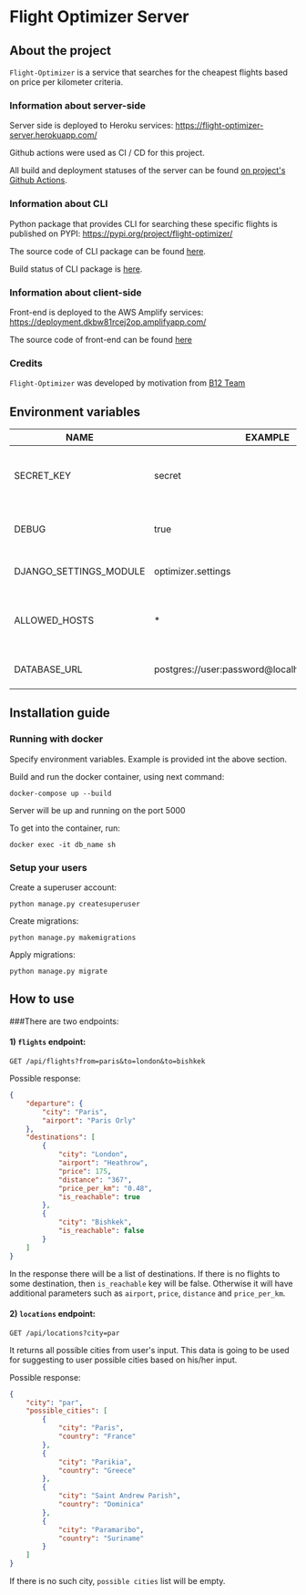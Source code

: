 # Flight Optimizer Server

## About the project

`Flight-Optimizer` is a service that searches for the cheapest flights based on price per kilometer criteria.

### Information about server-side

Server side is deployed to Heroku services: https://flight-optimizer-server.herokuapp.com/

Github actions were used as CI / CD for this project.  

All build and deployment statuses of the server can be found [on project's Github Actions](https://github.com/erikduisheev/flight-optimizer-server/actions).

### Information about CLI

Python package that provides CLI for searching these specific flights is published on PYPI: https://pypi.org/project/flight-optimizer/

The source code of CLI package can be found [here](https://github.com/erikduisheev/flight-optimizer).

Build status of CLI package is [here](https://github.com/erikduisheev/flight-optimizer/actions).

### Information about client-side

Front-end is deployed to the AWS Amplify services: https://deployment.dkbw81rcej2op.amplifyapp.com/

The source code of front-end can be found [here](https://github.com/erikduisheev/flight-optimizer-frontend)

### Credits

`Flight-Optimizer` was developed by motivation from [B12 Team](https://www.b12.io/about)


## Environment variables

| NAME                  | EXAMPLE              | DESCRIPTION                                        |
| --------------------- | ---------            | -------------------------------------------------- |
| SECRET_KEY            | secret               | A secret key for a particular Django installation. |
| DEBUG                 | true                 | Flag that turns on debug mode. `true` or `false`   |
| DJANGO_SETTINGS_MODULE| optimizer.settings   | Name of the settings module                        |
| ALLOWED_HOSTS         | *                    | List of allowed hosts, separated by comma(" " - white space)       |
| DATABASE_URL          | postgres://user:password@localhost:5432/db_name           | Database connection URL                          |

## Installation guide

### Running with docker

Specify environment variables. Example is provided int the above section.

Build and run the docker container, using next command: 
```
docker-compose up --build
```

Server will be up and running on the port 5000

To get into the container, run:
```
docker exec -it db_name sh
```

### Setup your users

Create a superuser account:  
```
python manage.py createsuperuser
```

Create migrations:
 
```
python manage.py makemigrations
```

Apply migrations:
 
```
python manage.py migrate
```

## How to use

###There are two endpoints:

#### 1) `flights` endpoint:

```
GET /api/flights?from=paris&to=london&to=bishkek
```

Possible response:
```json
{
    "departure": {
        "city": "Paris",
        "airport": "Paris Orly"
    },
    "destinations": [
        {
            "city": "London",
            "airport": "Heathrow",
            "price": 175,
            "distance": "367",
            "price_per_km": "0.48",
            "is_reachable": true
        },
        {
            "city": "Bishkek",
            "is_reachable": false
        }
    ]
}
```

In the response there will be a list of destinations. If there is no flights to some destination, then `is_reachable` key will be false. Otherwise it will have additional parameters such as `airport`, `price`, `distance` and `price_per_km`. 


#### 2) `locations` endpoint:

```
GET /api/locations?city=par
```
It returns all possible cities from user's input. This data is going to be used for suggesting to user possible cities based on his/her input.

Possible response:
```json
{
    "city": "par",
    "possible_cities": [
        {
            "city": "Paris",
            "country": "France"
        },
        {
            "city": "Parikia",
            "country": "Greece"
        },
        {
            "city": "Saint Andrew Parish",
            "country": "Dominica"
        },
        {
            "city": "Paramaribo",
            "country": "Suriname"
        }
    ]
}
```  

If there is no such city, `possible cities` list will be empty. 